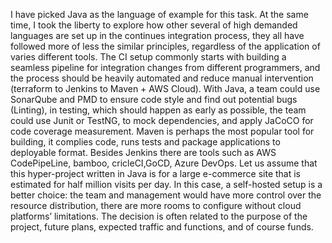 I have picked Java as the language of example for this task. At the same time, I took the liberty to explore how other several of high demanded languages are set up in the continues integration process, they all have followed more of less the similar principles, regardless of the application of varies different tools. The CI setup commonly starts with building a seamless pipeline for integration changes from different programmers, and the process should be heavily automated and reduce manual intervention (terraform to Jenkins to Maven + AWS Cloud). With Java, a team could use SonarQube and PMD to ensure code style and find out potential bugs (Linting), in testing, which should happen as early as possible, the team could use Junit or TestNG, to mock dependencies, and apply JaCoCO for code coverage measurement. Maven is perhaps the most popular tool for building, it complies code, runs tests and package applications to deployable format. 
Besides Jenkins there are tools such as AWS CodePipeLine, bamboo, cricleCI,GoCD, Azure DevOps.
Let us assume that this hyper-project written in Java is for a large e-commerce site that is estimated for half million visits per day. In this case, a self-hosted setup is a better choice: the team and management would have more control over the resource distribution, there are more rooms to configure without cloud platforms’ limitations. The decision is often related to the purpose of the project, future plans, expected traffic and functions, and of course funds.

